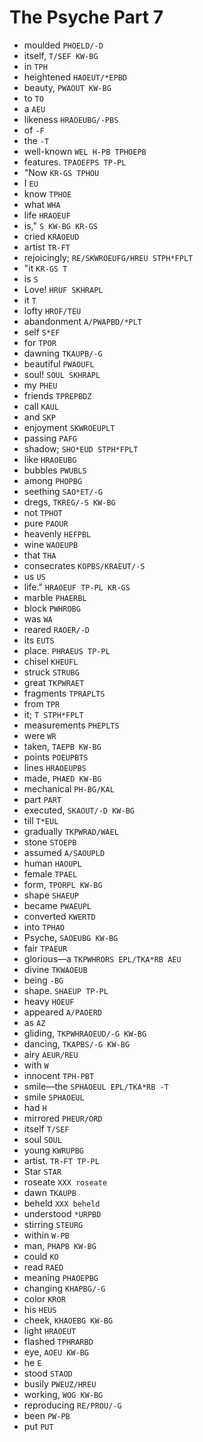 # The Psyche Part 7

* moulded `PHOELD/-D`
* itself, `T/SEF KW-BG`
* in `TPH`
* heightened `HAOEUT/*EPBD`
* beauty, `PWAOUT KW-BG`
* to `TO`
* a `AEU`
* likeness `HRAOEUBG/-PBS`
* of `-F`
* the `-T`
* well-known `WEL H-PB TPHOEPB`
* features. `TPAOEFPS TP-PL`
* "Now `KR-GS TPHOU`
* I `EU`
* know `TPHOE`
* what `WHA`
* life `HRAOEUF`
* is," `S KW-BG KR-GS`
* cried `KRAOEUD`
* artist `TR-FT`
* rejoicingly; `RE/SKWROEUFG/HREU STPH*FPLT`
* "it `KR-GS T`
* is `S`
* Love! `HRUF SKHRAPL`
* it `T`
* lofty `HROF/TEU`
* abandonment `A/PWAPBD/*PLT`
* self `S*EF`
* for `TPOR`
* dawning `TKAUPB/-G`
* beautiful `PWAOUFL`
* soul! `SOUL SKHRAPL`
* my `PHEU`
* friends `TPREPBDZ`
* call `KAUL`
* and `SKP`
* enjoyment `SKWROEUPLT`
* passing `PAFG`
* shadow; `SHO*EUD STPH*FPLT`
* like `HRAOEUBG`
* bubbles `PWUBLS`
* among `PHOPBG`
* seething `SAO*ET/-G`
* dregs, `TKREG/-S KW-BG`
* not `TPHOT`
* pure `PAOUR`
* heavenly `HEFPBL`
* wine `WAOEUPB`
* that `THA`
* consecrates `KOPBS/KRAEUT/-S`
* us `US`
* life." `HRAOEUF TP-PL KR-GS`
* marble `PHAERBL`
* block `PWHROBG`
* was `WA`
* reared `RAOER/-D`
* its `EUTS`
* place. `PHRAEUS TP-PL`
* chisel `KHEUFL`
* struck `STRUBG`
* great `TKPWRAET`
* fragments `TPRAPLTS`
* from `TPR`
* it; `T STPH*FPLT`
* measurements `PHEPLTS`
* were `WR`
* taken, `TAEPB KW-BG`
* points `POEUPBTS`
* lines `HRAOEUPBS`
* made, `PHAED KW-BG`
* mechanical `PH-BG/KAL`
* part `PART`
* executed, `SKAOUT/-D KW-BG`
* till `T*EUL`
* gradually `TKPWRAD/WAEL`
* stone `STOEPB`
* assumed `A/SAOUPLD`
* human `HAOUPL`
* female `TPAEL`
* form, `TPORPL KW-BG`
* shape `SHAEUP`
* became `PWAEUPL`
* converted `KWERTD`
* into `TPHAO`
* Psyche, `SAOEUBG KW-BG`
* fair `TPAEUR`
* glorious—a `TKPWHRORS EPL/TKA*RB AEU`
* divine `TKWAOEUB`
* being `-BG`
* shape. `SHAEUP TP-PL`
* heavy `HOEUF`
* appeared `A/PAOERD`
* as `AZ`
* gliding, `TKPWHRAOEUD/-G KW-BG`
* dancing, `TKAPBS/-G KW-BG`
* airy `AEUR/REU`
* with `W`
* innocent `TPH-PBT`
* smile—the `SPHAOEUL EPL/TKA*RB -T`
* smile `SPHAOEUL`
* had `H`
* mirrored `PHEUR/ORD`
* itself `T/SEF`
* soul `SOUL`
* young `KWRUPBG`
* artist. `TR-FT TP-PL`
* Star `STAR`
* roseate `XXX roseate`
* dawn `TKAUPB`
* beheld `XXX beheld`
* understood `*URPBD`
* stirring `STEURG`
* within `W-PB`
* man, `PHAPB KW-BG`
* could `KO`
* read `RAED`
* meaning `PHAOEPBG`
* changing `KHAPBG/-G`
* color `KROR`
* his `HEUS`
* cheek, `KHAOEBG KW-BG`
* light `HRAOEUT`
* flashed `TPHRARBD`
* eye, `AOEU KW-BG`
* he `E`
* stood `STAOD`
* busily `PWEUZ/HREU`
* working, `WOG KW-BG`
* reproducing `RE/PROU/-G`
* been `PW-PB`
* put `PUT`
